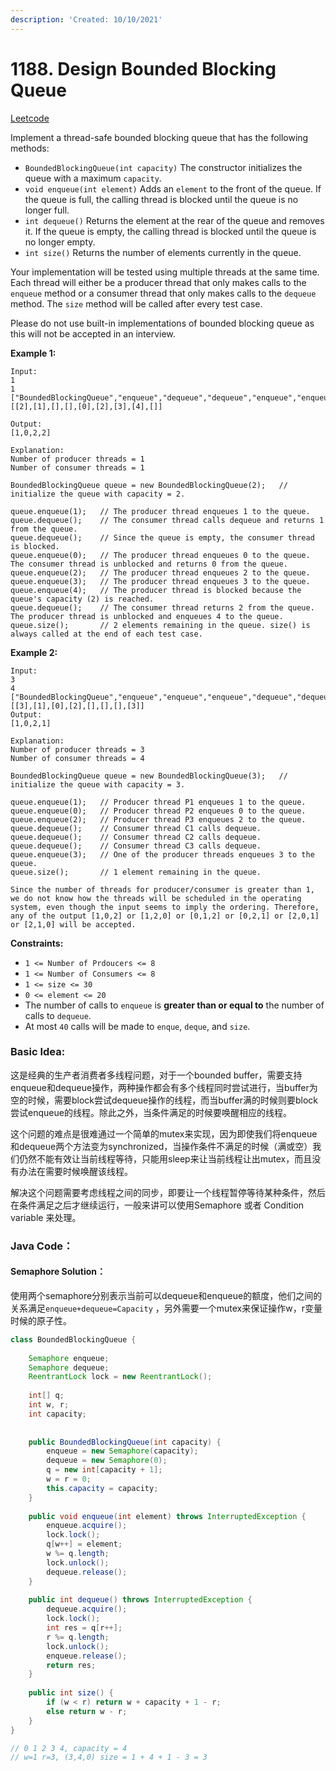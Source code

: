 ```yaml
---
description: 'Created: 10/10/2021'
---
```


# 1188. Design Bounded Blocking Queue

[Leetcode](https://leetcode.com/problems/design-bounded-blocking-queue/)

Implement a thread-safe bounded blocking queue that has the following methods:

* `BoundedBlockingQueue(int capacity)` The constructor initializes the queue with a maximum `capacity`.
* `void enqueue(int element)` Adds an `element` to the front of the queue. If the queue is full, the calling thread is blocked until the queue is no longer full.
* `int dequeue()` Returns the element at the rear of the queue and removes it. If the queue is empty, the calling thread is blocked until the queue is no longer empty.
* `int size()` Returns the number of elements currently in the queue.

Your implementation will be tested using multiple threads at the same time. Each thread will either be a producer thread that only makes calls to the `enqueue` method or a consumer thread that only makes calls to the `dequeue` method. The `size` method will be called after every test case.

Please do not use built-in implementations of bounded blocking queue as this will not be accepted in an interview.

 

**Example 1:**

```
Input:
1
1
["BoundedBlockingQueue","enqueue","dequeue","dequeue","enqueue","enqueue","enqueue","enqueue","dequeue"]
[[2],[1],[],[],[0],[2],[3],[4],[]]

Output:
[1,0,2,2]

Explanation:
Number of producer threads = 1
Number of consumer threads = 1

BoundedBlockingQueue queue = new BoundedBlockingQueue(2);   // initialize the queue with capacity = 2.

queue.enqueue(1);   // The producer thread enqueues 1 to the queue.
queue.dequeue();    // The consumer thread calls dequeue and returns 1 from the queue.
queue.dequeue();    // Since the queue is empty, the consumer thread is blocked.
queue.enqueue(0);   // The producer thread enqueues 0 to the queue. The consumer thread is unblocked and returns 0 from the queue.
queue.enqueue(2);   // The producer thread enqueues 2 to the queue.
queue.enqueue(3);   // The producer thread enqueues 3 to the queue.
queue.enqueue(4);   // The producer thread is blocked because the queue's capacity (2) is reached.
queue.dequeue();    // The consumer thread returns 2 from the queue. The producer thread is unblocked and enqueues 4 to the queue.
queue.size();       // 2 elements remaining in the queue. size() is always called at the end of each test case.
```

**Example 2:**

```
Input:
3
4
["BoundedBlockingQueue","enqueue","enqueue","enqueue","dequeue","dequeue","dequeue","enqueue"]
[[3],[1],[0],[2],[],[],[],[3]]
Output:
[1,0,2,1]

Explanation:
Number of producer threads = 3
Number of consumer threads = 4

BoundedBlockingQueue queue = new BoundedBlockingQueue(3);   // initialize the queue with capacity = 3.

queue.enqueue(1);   // Producer thread P1 enqueues 1 to the queue.
queue.enqueue(0);   // Producer thread P2 enqueues 0 to the queue.
queue.enqueue(2);   // Producer thread P3 enqueues 2 to the queue.
queue.dequeue();    // Consumer thread C1 calls dequeue.
queue.dequeue();    // Consumer thread C2 calls dequeue.
queue.dequeue();    // Consumer thread C3 calls dequeue.
queue.enqueue(3);   // One of the producer threads enqueues 3 to the queue.
queue.size();       // 1 element remaining in the queue.

Since the number of threads for producer/consumer is greater than 1, we do not know how the threads will be scheduled in the operating system, even though the input seems to imply the ordering. Therefore, any of the output [1,0,2] or [1,2,0] or [0,1,2] or [0,2,1] or [2,0,1] or [2,1,0] will be accepted.
```

**Constraints:**

* `1 <= Number of Prdoucers <= 8`
* `1 <= Number of Consumers <= 8`
* `1 <= size <= 30`
* `0 <= element <= 20`
* The number of calls to `enqueue` is **greater than or equal to** the number of calls to `dequeue`.
* At most `40` calls will be made to `enque`, `deque`, and `size`.

### Basic Idea:

这是经典的生产者消费者多线程问题，对于一个bounded buffer，需要支持enqueue和dequeue操作，两种操作都会有多个线程同时尝试进行，当buffer为空的时候，需要block尝试dequeue操作的线程，而当buffer满的时候则要block尝试enqueue的线程。除此之外，当条件满足的时候要唤醒相应的线程。

这个问题的难点是很难通过一个简单的mutex来实现，因为即使我们将enqueue和dequeue两个方法变为synchronized，当操作条件不满足的时候（满或空）我们仍然不能有效让当前线程等待，只能用sleep来让当前线程让出mutex，而且没有办法在需要时候唤醒该线程。

解决这个问题需要考虑线程之间的同步，即要让一个线程暂停等待某种条件，然后在条件满足之后才继续运行，一般来讲可以使用Semaphore 或者 Condition variable 来处理。

### Java Code：

#### Semaphore Solution：

使用两个semaphore分别表示当前可以dequeue和enqueue的额度，他们之间的关系满足`enqueue+dequeue=Capacity` ，另外需要一个mutex来保证操作w，r变量时候的原子性。

```java
class BoundedBlockingQueue {
    
    Semaphore enqueue;
    Semaphore dequeue;
    ReentrantLock lock = new ReentrantLock();
    
    int[] q;
    int w, r;
    int capacity;
    
    
    public BoundedBlockingQueue(int capacity) {
        enqueue = new Semaphore(capacity);
        dequeue = new Semaphore(0);
        q = new int[capacity + 1];
        w = r = 0;
        this.capacity = capacity;
    }
    
    public void enqueue(int element) throws InterruptedException {
        enqueue.acquire();
        lock.lock();
        q[w++] = element;
        w %= q.length;
        lock.unlock();
        dequeue.release();
    }
    
    public int dequeue() throws InterruptedException {
        dequeue.acquire();
        lock.lock();
        int res = q[r++];
        r %= q.length;
        lock.unlock();
        enqueue.release();
        return res;
    }
    
    public int size() {
        if (w < r) return w + capacity + 1 - r;
        else return w - r;
    }
}

// 0 1 2 3 4, capacity = 4
// w=1 r=3, (3,4,0) size = 1 + 4 + 1 - 3 = 3
```

